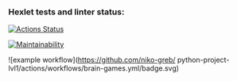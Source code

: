 ### Hexlet tests and linter status:
[![Actions Status](https://github.com/niko-greb/python-project-lvl1/workflows/hexlet-check/badge.svg)](https://github.com/niko-greb/python-project-lvl1/actions)

[![Maintainability](https://api.codeclimate.com/v1/badges/a99a88d28ad37a79dbf6/maintainability)](https://codeclimate.com/github/codeclimate/codeclimate/maintainability)

![example workflow](https://github.com/niko-greb/
python-project-lvl1/actions/workflows/brain-games.yml/badge.svg)
